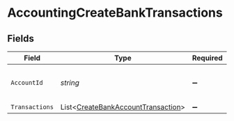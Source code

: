 # AccountingCreateBankTransactions


## Fields

| Field                                                                                     | Type                                                                                      | Required                                                                                  | Description                                                                               | Example                                                                                   |
| ----------------------------------------------------------------------------------------- | ----------------------------------------------------------------------------------------- | ----------------------------------------------------------------------------------------- | ----------------------------------------------------------------------------------------- | ----------------------------------------------------------------------------------------- |
| `AccountId`                                                                               | *string*                                                                                  | :heavy_minus_sign:                                                                        | Unique identifier for a bank account.                                                     | 13d946f0-c5d5-42bc-b092-97ece17923ab                                                      |
| `Transactions`                                                                            | List<[CreateBankAccountTransaction](../../Models/Shared/CreateBankAccountTransaction.md)> | :heavy_minus_sign:                                                                        | N/A                                                                                       |                                                                                           |
